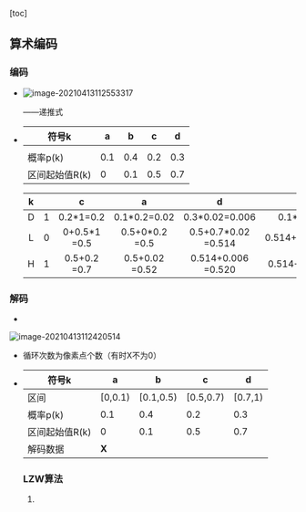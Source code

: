 [toc]

## 算术编码

### 编码

- ![image-20210413112553317](C:\Users\16492\AppData\Roaming\Typora\typora-user-images\image-20210413112553317.png)

  ——递推式

- | **符号k**      | **a** | **b** | **c** | **d** |
  | -------------- | ----- | ----- | ----- | ----- |
  |                |       |       |       |       |
  | 概率p(k)       | 0.1   | 0.4   | 0.2   | 0.3   |
  | 区间起始值R(k) | 0     | 0.1   | 0.5   | 0.7   |

  | **k** |      |     **c**     |      **a**      |        **d**         |         **a**         | **...** |
  | :---: | :--: | :-----------: | :-------------: | :------------------: | :-------------------: | ------- |
  |   D   |  1   |   0.2*1=0.2   |  0.1*0.2=0.02   |    0.3*0.02=0.006    |   0.1*0.006=0.0006    |         |
  |   L   |  0   | 0+0.5*1  =0.5 | 0.5+0*0.2  =0.5 | 0.5+0.7*0.02  =0.514 | 0.514+0.1*0.006=0.514 |         |
  |   H   |  1   | 0.5+0.2  =0.7 | 0.5+0.02  =0.52 | 0.514+0.006  =0.520  | 0.514+0.0006  =0.5146 |         |

### 解码

- 

  ![image-20210413112420514](C:\Users\16492\AppData\Roaming\Typora\typora-user-images\image-20210413112420514.png)

- 循环次数为像素点个数（有时X不为0）

- | **符号k**      | **a**   | **b**     | **c**     | **d**   |
  | -------------- | ------- | --------- | --------- | ------- |
  | 区间           | [0,0.1) | [0.1,0.5) | [0.5,0.7) | [0.7,1) |
  | 概率p(k)       | 0.1     | 0.4       | 0.2       | 0.3     |
  | 区间起始值R(k) | 0       | 0.1       | 0.5       | 0.7     |
  | 解码数据       | **X**   |           |           |         |

  ### LZW算法

  1.

  

  